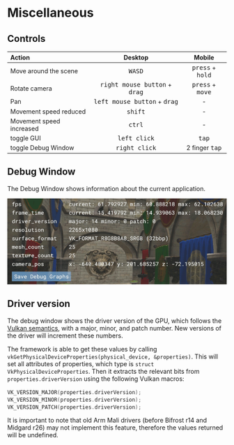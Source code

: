 <!--
- Copyright (c) 2019-2023, Arm Limited and Contributors
-
- SPDX-License-Identifier: Apache-2.0
-
- Licensed under the Apache License, Version 2.0 the "License";
- you may not use this file except in compliance with the License.
- You may obtain a copy of the License at
-
-     http://www.apache.org/licenses/LICENSE-2.0
-
- Unless required by applicable law or agreed to in writing, software
- distributed under the License is distributed on an "AS IS" BASIS,
- WITHOUT WARRANTIES OR CONDITIONS OF ANY KIND, either express or implied.
- See the License for the specific language governing permissions and
- limitations under the License.
-
-->

# Miscellaneous

## Controls

| Action                   |                     Desktop                     |               Mobile               |
| :----------------------- | :---------------------------------------------: | :--------------------------------: |
| Move around the scene    |                 <kbd>WASD</kbd>                 | <kbd>press</kbd> + <kbd>hold</kbd> |
| Rotate camera            | <kbd>right mouse button</kbd> + <kbd>drag</kbd> | <kbd>press</kbd> + <kbd>move</kbd> |
| Pan                      | <kbd>left mouse button</kbd> + <kbd>drag</kbd>  |                 -                  |
| Movement speed reduced   |                <kbd>shift</kbd>                 |                 -                  |
| Movement speed increased |                 <kbd>ctrl</kbd>                 |                 -                  |
| toggle GUI               |              <kbd>left click</kbd>              |           <kbd>tap</kbd>           |
| toggle Debug Window      |             <kbd>right click</kbd>              |      2 finger <kbd>tap</kbd>       |

## Debug Window

The Debug Window shows information about the current application.

![Debug Window](./images/debug-window.png)

## Driver version

The debug window shows the driver version of the GPU, which follows the [Vulkan semantics](https://registry.khronos.org/vulkan/specs/1.3-extensions/html/chap44.html#extendingvulkan-coreversions-versionnumbers), with a major, minor, and patch number. New versions of the driver will increment these numbers.

The framework is able to get these values by calling `vkGetPhysicalDeviceProperties(physical_device, &properties)`. This will set all attributes of properties, which type is `struct VkPhysicalDeviceProperties`. Then it extracts the relevant bits from `properties.driverVersion` using the following Vulkan macros:

```c
VK_VERSION_MAJOR(properties.driverVersion);
VK_VERSION_MINOR(properties.driverVersion);
VK_VERSION_PATCH(properties.driverVersion);
```

It is important to note that old Arm Mali drivers (before Bifrost r14 and Midgard r26) may not implement this feature, therefore the values returned will be undefined.
